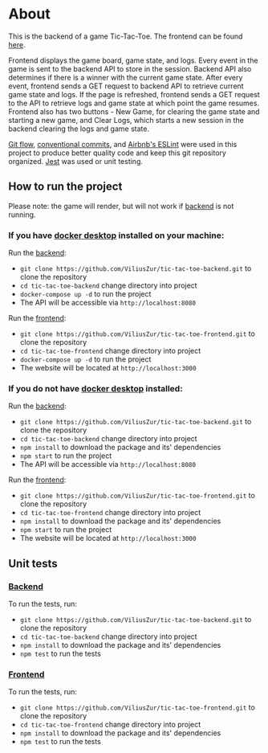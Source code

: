 <h1>About</h1>

This is the backend of a game Tic-Tac-Toe. The frontend can be found [here](https://github.com/ViliusZur/tic-tac-toe-frontend).

Frontend displays the game board, game state, and logs. Every event in the game is sent to the backend API to store in the session. Backend API also determines if there is a winner with the current game state. After every event, frontend sends a GET request to backend API to retrieve current game state and logs. If the page is refreshed, frontend sends a GET request to the API to retrieve logs and game state at which point the game resumes. Frontend also has two buttons - New Game, for clearing the game state and starting a new game, and Clear Logs, which starts a new session in the backend clearing the logs and game state.

[Git flow](https://danielkummer.github.io/git-flow-cheatsheet/), [conventional commits](https://www.conventionalcommits.org/en/v1.0.0-beta.2/), and [Airbnb's ESLint](https://www.npmjs.com/package/eslint-config-airbnb-base) were used in this project to produce better quality code and keep this git repository organized. [Jest](https://jestjs.io/en/) was used or unit testing.

<h2>How to run the project</h2>

Please note: the game will render, but will not work if [backend](https://github.com/ViliusZur/tic-tac-toe-backend) is not running.

### If you have [docker desktop](https://www.docker.com/products/docker-desktop) installed on your machine:

Run the [backend](https://github.com/ViliusZur/tic-tac-toe-backend):
* `git clone https://github.com/ViliusZur/tic-tac-toe-backend.git` to clone the repository
* `cd tic-tac-toe-backend` change directory into project
* `docker-compose up -d` to run the project
* The API will be accessible via `http://localhost:8080`

Run the [frontend](https://github.com/ViliusZur/tic-tac-toe-frontend):
* `git clone https://github.com/ViliusZur/tic-tac-toe-frontend.git` to clone the repository
* `cd tic-tac-toe-frontend` change directory into project
* `docker-compose up -d` to run the project
* The website will be located at `http://localhost:3000`

### If you do not have [docker desktop](https://www.docker.com/products/docker-desktop) installed:

Run the [backend](https://github.com/ViliusZur/tic-tac-toe-backend):
* `git clone https://github.com/ViliusZur/tic-tac-toe-backend.git` to clone the repository
* `cd tic-tac-toe-backend` change directory into project
* `npm install` to download the package and its' dependencies
* `npm start` to run the project
* The API will be accessible via `http://localhost:8080`

Run the [frontend](https://github.com/ViliusZur/tic-tac-toe-frontend):
* `git clone https://github.com/ViliusZur/tic-tac-toe-frontend.git` to clone the repository
* `cd tic-tac-toe-frontend` change directory into project
* `npm install` to download the package and its' dependencies
* `npm start` to run the project
* The website will be located at `http://localhost:3000`

<h2>Unit tests</h2>

### [Backend](https://github.com/ViliusZur/tic-tac-toe-backend)

To run the tests, run:
* `git clone https://github.com/ViliusZur/tic-tac-toe-backend.git` to clone the repository
* `cd tic-tac-toe-backend` change directory into project
* `npm install` to download the package and its' dependencies
* `npm test` to run the tests

### [Frontend](https://github.com/ViliusZur/tic-tac-toe-frontend)

To run the tests, run:
* `git clone https://github.com/ViliusZur/tic-tac-toe-frontend.git` to clone the repository
* `cd tic-tac-toe-frontend` change directory into project
* `npm install` to download the package and its' dependencies
* `npm test` to run the tests
